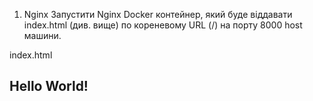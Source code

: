 1. Nginx
Запустити Nginx Docker контейнер, який буде віддавати index.html (див. вище) по кореневому URL (/) на порту 8000 host машини.

index.html
<!DOCTYPE html>
<html>
  <head>
    <meta charset="utf-8">
    <meta name="viewport" content="width=device-width, initial-scale=1">
    <title>Hello World!</title>
    <link rel="stylesheet" href="https://cdn.jsdelivr.net/npm/bulma@0.9.2/css/bulma.min.css">
  </head>
  <body>
  <section class="section">
    <div class="container">
      <h1 class="title">
        Hello World!
      </h1>
    </div>
  </section>
  </body>
</html>


